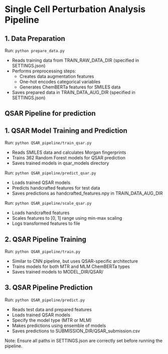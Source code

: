 # Single Cell Perturbation Analysis Pipeline

## 1. Data Preparation
Run: `python prepare_data.py`
- Reads training data from TRAIN_RAW_DATA_DIR (specified in SETTINGS.json)
- Performs preprocessing steps:
  - Creates data augmentation features
  - One-hot encodes categorical variables
  - Generates ChemBERTa features for SMILES data
- Saves prepared data in TRAIN_DATA_AUG_DIR (specified in SETTINGS.json)

## QSAR Pipeline for prediction

## 1. QSAR Model Training and Prediction
Run: `python QSAR_pipeline/train_qsar.py`
- Reads SMILES data and calculates Morgan fingerprints
- Trains 362 Random Forest models for QSAR prediction
- Saves trained models in qsar_models directory

Run: `python QSAR_pipeline/predict_qsar.py`
- Loads trained QSAR models
- Predicts handcrafted features for test data
- Saves predictions as handcrafted_features.npy in TRAIN_DATA_AUG_DIR

Run: `python QSAR_pipeline/scale_qsar.py`
- Loads handcrafted features
- Scales features to [0, 1] range using min-max scaling
- Logs transformed features to file

## 2. QSAR Pipeline Training
Run: `python QSAR_pipeline/train.py`
- Similar to CNN pipeline, but uses QSAR-specific architecture
- Trains models for both MTR and MLM ChemBERTa types
- Saves trained models to MODEL_DIR/QSAR/

## 3. QSAR Pipeline Prediction
Run: `python QSAR_pipeline/predict.py`
- Reads test data and prepared features
- Loads trained QSAR models
- Specify the model type (MTR or MLM)
- Makes predictions using ensemble of models
- Saves predictions to SUBMISSION_DIR/QSAR_submission.csv

Note: Ensure all paths in SETTINGS.json are correctly set before running the pipeline.